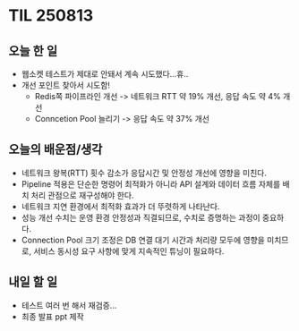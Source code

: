 # TIL 250813

## 오늘 한 일
- 웹소켓 테스트가 제대로 안돼서 계속 시도했다...휴..
- 개선 포인트 찾아서 시도함!
    - Redis쪽 파이프라인 개선 -> 네트워크 RTT 약 19% 개선, 응답 속도 약 4% 개선
    - Conncetion Pool 늘리기 -> 응답 속도 약 37% 개선

## 오늘의 배운점/생각
- 네트워크 왕복(RTT) 횟수 감소가 응답시간 및 안정성 개선에 영향을 미친다.
- Pipeline 적용은 단순한 명령어 최적화가 아니라 API 설계와 데이터 흐름 자체를 배치 처리 관점으로 재구성해야 한다.
- 네트워크 지연 환경에서 최적화 효과가 더 뚜렷하게 나타난다.
- 성능 개선 수치는 운영 환경 안정성과 직결되므로, 수치로 증명하는 과정이 중요하다.
- Connection Pool 크기 조정은 DB 연결 대기 시간과 처리량 모두에 영향을 미치므로, 서비스 동시성 요구 사항에 맞게 지속적인 튜닝이 필요하다.

## 내일 할 일
- 테스트 여러 번 해서 재검증...
- 최종 발표 ppt 제작